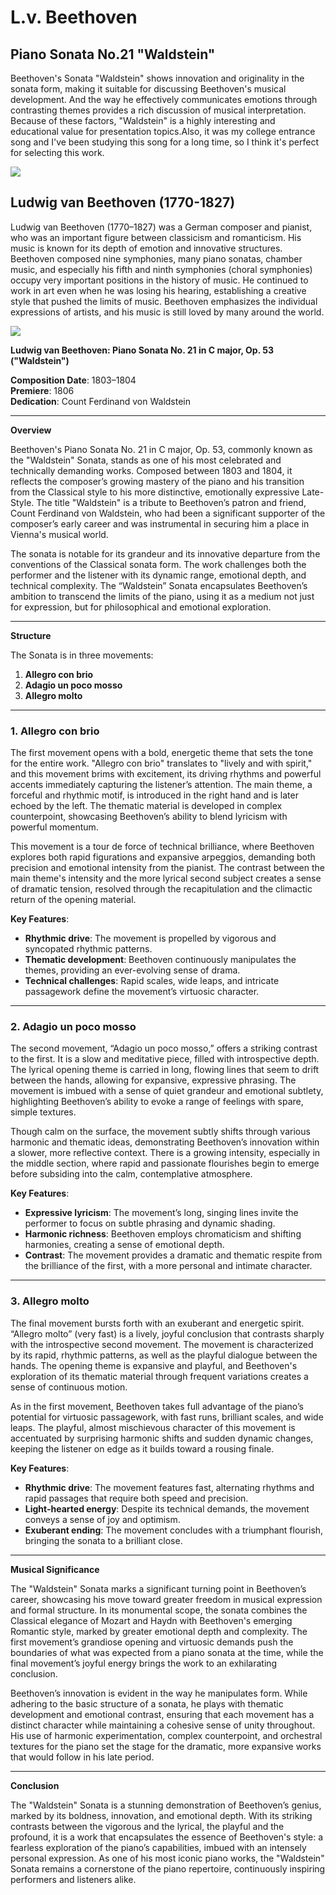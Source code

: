 # L.v. Beethoven
## Piano Sonata No.21 "Waldstein"
Beethoven's Sonata "Waldstein" shows innovation and originality in the sonata form, making it suitable for discussing Beethoven's musical development. And the way he effectively communicates emotions through contrasting themes provides a rich discussion of musical interpretation. Because of these factors, "Waldstein" is a highly interesting and educational value for presentation topics.Also, it was my college entrance song and I've been studying this song for a long time, so I think it's perfect for selecting this work.



<img src="beethoven.png">

## Ludwig van Beethoven (1770-1827)

Ludwig van Beethoven (1770–1827) was a German composer and pianist, who was an important figure between classicism and romanticism. His music is known for its depth of emotion and innovative structures. 
Beethoven composed nine symphonies, many piano sonatas, chamber music, and especially his fifth and ninth symphonies (choral symphonies) occupy very important positions in the history of music. He continued to work in art even when he was losing his hearing, establishing a creative style that pushed the limits of music. 
Beethoven emphasizes the individual expressions of artists, and his music is still loved by many around the world.



<img src="sonata-no.21.png">


**Ludwig van Beethoven: Piano Sonata No. 21 in C major, Op. 53 ("Waldstein")**

**Composition Date**: 1803–1804  
**Premiere**: 1806  
**Dedication**: Count Ferdinand von Waldstein

---

**Overview**

Beethoven's Piano Sonata No. 21 in C major, Op. 53, commonly known as the "Waldstein" Sonata, stands as one of his most celebrated and technically demanding works. Composed between 1803 and 1804, it reflects the composer’s growing mastery of the piano and his transition from the Classical style to his more distinctive, emotionally expressive Late-Style. The title "Waldstein" is a tribute to Beethoven’s patron and friend, Count Ferdinand von Waldstein, who had been a significant supporter of the composer’s early career and was instrumental in securing him a place in Vienna's musical world.

The sonata is notable for its grandeur and its innovative departure from the conventions of the Classical sonata form. The work challenges both the performer and the listener with its dynamic range, emotional depth, and technical complexity. The “Waldstein” Sonata encapsulates Beethoven’s ambition to transcend the limits of the piano, using it as a medium not just for expression, but for philosophical and emotional exploration.

---

**Structure**

The Sonata is in three movements:

1. **Allegro con brio**
2. **Adagio un poco mosso**
3. **Allegro molto**

---

### **1. Allegro con brio**

The first movement opens with a bold, energetic theme that sets the tone for the entire work. "Allegro con brio" translates to "lively and with spirit," and this movement brims with excitement, its driving rhythms and powerful accents immediately capturing the listener’s attention. The main theme, a forceful and rhythmic motif, is introduced in the right hand and is later echoed by the left. The thematic material is developed in complex counterpoint, showcasing Beethoven’s ability to blend lyricism with powerful momentum. 

This movement is a tour de force of technical brilliance, where Beethoven explores both rapid figurations and expansive arpeggios, demanding both precision and emotional intensity from the pianist. The contrast between the main theme's intensity and the more lyrical second subject creates a sense of dramatic tension, resolved through the recapitulation and the climactic return of the opening material.

**Key Features**:
- **Rhythmic drive**: The movement is propelled by vigorous and syncopated rhythmic patterns.
- **Thematic development**: Beethoven continuously manipulates the themes, providing an ever-evolving sense of drama.
- **Technical challenges**: Rapid scales, wide leaps, and intricate passagework define the movement’s virtuosic character.

---

### **2. Adagio un poco mosso**

The second movement, “Adagio un poco mosso,” offers a striking contrast to the first. It is a slow and meditative piece, filled with introspective depth. The lyrical opening theme is carried in long, flowing lines that seem to drift between the hands, allowing for expansive, expressive phrasing. The movement is imbued with a sense of quiet grandeur and emotional subtlety, highlighting Beethoven’s ability to evoke a range of feelings with spare, simple textures.

Though calm on the surface, the movement subtly shifts through various harmonic and thematic ideas, demonstrating Beethoven’s innovation within a slower, more reflective context. There is a growing intensity, especially in the middle section, where rapid and passionate flourishes begin to emerge before subsiding into the calm, contemplative atmosphere.

**Key Features**:
- **Expressive lyricism**: The movement’s long, singing lines invite the performer to focus on subtle phrasing and dynamic shading.
- **Harmonic richness**: Beethoven employs chromaticism and shifting harmonies, creating a sense of emotional depth.
- **Contrast**: The movement provides a dramatic and thematic respite from the brilliance of the first, with a more personal and intimate character.

---

### **3. Allegro molto**

The final movement bursts forth with an exuberant and energetic spirit. “Allegro molto” (very fast) is a lively, joyful conclusion that contrasts sharply with the introspective second movement. The movement is characterized by its rapid, rhythmic patterns, as well as the playful dialogue between the hands. The opening theme is expansive and playful, and Beethoven's exploration of its thematic material through frequent variations creates a sense of continuous motion.

As in the first movement, Beethoven takes full advantage of the piano’s potential for virtuosic passagework, with fast runs, brilliant scales, and wide leaps. The playful, almost mischievous character of this movement is accentuated by surprising harmonic shifts and sudden dynamic changes, keeping the listener on edge as it builds toward a rousing finale. 

**Key Features**:
- **Rhythmic drive**: The movement features fast, alternating rhythms and rapid passages that require both speed and precision.
- **Light-hearted energy**: Despite its technical demands, the movement conveys a sense of joy and optimism.
- **Exuberant ending**: The movement concludes with a triumphant flourish, bringing the sonata to a brilliant close.

---

**Musical Significance**

The "Waldstein" Sonata marks a significant turning point in Beethoven’s career, showcasing his move toward greater freedom in musical expression and formal structure. In its monumental scope, the sonata combines the Classical elegance of Mozart and Haydn with Beethoven's emerging Romantic style, marked by greater emotional depth and complexity. The first movement’s grandiose opening and virtuosic demands push the boundaries of what was expected from a piano sonata at the time, while the final movement’s joyful energy brings the work to an exhilarating conclusion.

Beethoven’s innovation is evident in the way he manipulates form. While adhering to the basic structure of a sonata, he plays with thematic development and emotional contrast, ensuring that each movement has a distinct character while maintaining a cohesive sense of unity throughout. His use of harmonic experimentation, complex counterpoint, and orchestral textures for the piano set the stage for the dramatic, more expansive works that would follow in his late period.

---

**Conclusion**

The "Waldstein" Sonata is a stunning demonstration of Beethoven’s genius, marked by its boldness, innovation, and emotional depth. With its striking contrasts between the vigorous and the lyrical, the playful and the profound, it is a work that encapsulates the essence of Beethoven's style: a fearless exploration of the piano’s capabilities, imbued with an intensely personal expression. As one of his most iconic piano works, the "Waldstein" Sonata remains a cornerstone of the piano repertoire, continuously inspiring performers and listeners alike.
